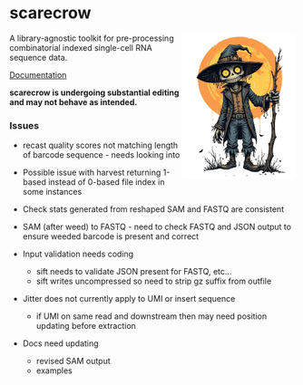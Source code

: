 # scarecrow

<img style="float:right;width:200px;" src="./img/scarecrow.png" alt="scarecrow"/>

A library-agnostic toolkit for pre-processing combinatorial indexed single-cell RNA sequence data.

[Documentation](docs/root.md)

**scarecrow is undergoing substantial editing and may not behave as intended.**

### Issues

* recast quality scores not matching length of barcode sequence - needs looking into

* Possible issue with harvest returning 1-based instead of 0-based file index in some instances
* Check stats generated from reshaped SAM and FASTQ are consistent
* SAM (after weed) to FASTQ - need to check FASTQ and JSON output to ensure weeded barcode is present and correct
* Input validation needs coding
  - sift needs to validate JSON present for FASTQ, etc...
  - sift writes uncompressed so need to strip gz suffix from outfile
* Jitter does not currently apply to UMI or insert sequence
  - if UMI on same read and downstream then may need position updating before extraction
* Docs need updating
  - revised SAM output
  - examples